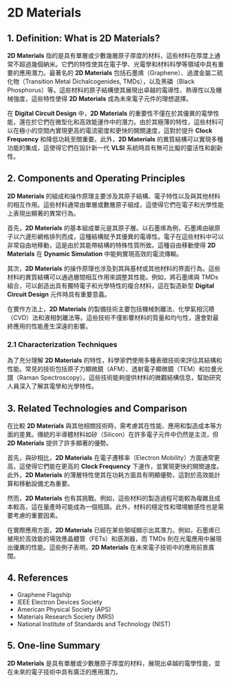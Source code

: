 # 2D Materials

## 1. Definition: What is **2D Materials**?
**2D Materials** 指的是具有單層或少數幾層原子厚度的材料，這些材料在厚度上通常不超過幾個納米。它們的特性使其在電子學、光電學和材料科學等領域中具有重要的應用潛力。最著名的 **2D Materials** 包括石墨烯（Graphene）、過渡金屬二硫化物（Transition Metal Dichalcogenides, TMDs），以及黑磷（Black Phosphorus）等。這些材料的原子結構使其展現出卓越的電導性、熱導性以及機械強度，這些特性使得 **2D Materials** 成為未來電子元件的理想選擇。

在 **Digital Circuit Design** 中，**2D Materials** 的重要性不僅在於其優異的電學性能，還在於它們在微型化和高效能運作中的潛力。由於其極薄的特性，這些材料可以在極小的空間內實現更高的電流密度和更快的開關速度，這對於提升 **Clock Frequency** 和降低功耗至關重要。此外，**2D Materials** 的異質結構可以實現多種功能的集成，這使得它們在設計新一代 **VLSI** 系統時具有無可比擬的靈活性和創新性。

## 2. Components and Operating Principles
**2D Materials** 的組成和操作原理主要涉及其原子結構、電子特性以及與其他材料的相互作用。這些材料通常由單層或數層原子組成，這使得它們在電子和光學性能上表現出顯著的異常行為。

首先，**2D Materials** 的基本組成單元是其原子層。以石墨烯為例，石墨烯由碳原子以六邊形網格排列而成，這種結構賦予其優異的電導性。電子在這些材料中可以非常自由地移動，這是由於其能帶結構的特殊性質所致。這種自由移動使得 **2D Materials** 在 **Dynamic Simulation** 中能夠實現高效的電流傳輸。

其次，**2D Materials** 的操作原理也涉及到其與基材或其他材料的界面行為。這些材料的異質結構可以通過層間相互作用來調整其性能。例如，將石墨烯與 TMDs 組合，可以創造出具有獨特電子和光學特性的複合材料，這在製造新型 **Digital Circuit Design** 元件時具有重要意義。

在實作方法上，**2D Materials** 的製備技術主要包括機械剝離法、化學氣相沉積（CVD）法和液相剝離法等。這些技術不僅影響材料的質量和均勻性，還會對最終應用的性能產生深遠的影響。

### 2.1 Characterization Techniques
為了充分理解 **2D Materials** 的特性，科學家們使用多種表徵技術來評估其結構和性能。常見的技術包括原子力顯微鏡（AFM）、透射電子顯微鏡（TEM）和拉曼光譜（Raman Spectroscopy）。這些技術能夠提供材料的微觀結構信息，幫助研究人員深入了解其電學和光學特性。

## 3. Related Technologies and Comparison
在比較 **2D Materials** 與其他相關技術時，需考慮其在性能、應用和製造成本等方面的差異。傳統的半導體材料如矽（Silicon）在許多電子元件中仍然是主流，但 **2D Materials** 提供了許多顯著的優勢。

首先，與矽相比，**2D Materials** 在電子遷移率（Electron Mobility）方面通常更高，這使得它們能在更高的 **Clock Frequency** 下運作，並實現更快的開關速度。此外，**2D Materials** 的薄層特性使其在功耗方面具有明顯優勢，這對於高效能計算和移動設備尤為重要。

然而，**2D Materials** 也有其挑戰。例如，這些材料的製造過程可能較為複雜且成本較高，這在量產時可能成為一個瓶頸。此外，材料的穩定性和環境敏感性也是需要考慮的重要因素。

在實際應用方面，**2D Materials** 已經在某些領域顯示出其潛力。例如，石墨烯已被用於高效能的場效應晶體管（FETs）和感測器，而 TMDs 則在光電應用中展現出優異的性能。這些例子表明，**2D Materials** 在未來電子技術中的應用前景廣闊。

## 4. References
- Graphene Flagship
- IEEE Electron Devices Society
- American Physical Society (APS)
- Materials Research Society (MRS)
- National Institute of Standards and Technology (NIST)

## 5. One-line Summary
**2D Materials** 是具有單層或少數層原子厚度的材料，展現出卓越的電學性能，並在未來的電子技術中具有廣泛的應用潛力。